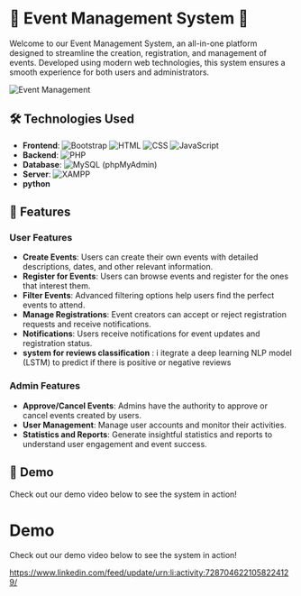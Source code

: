 

# 🎉 Event Management System 🎉

Welcome to our Event Management System, an all-in-one platform designed to streamline the creation, registration, and management of events. Developed using modern web technologies, this system ensures a smooth experience for both users and administrators.

![Event Management](https://via.placeholder.com/800x300.png?text=Event+Management+System)

## 🛠 Technologies Used
- **Frontend**: ![Bootstrap](https://img.shields.io/badge/Bootstrap-563D7C?style=flat&logo=bootstrap&logoColor=white) ![HTML](https://img.shields.io/badge/HTML5-E34F26?style=flat&logo=html5&logoColor=white) ![CSS](https://img.shields.io/badge/CSS3-1572B6?style=flat&logo=css3&logoColor=white) ![JavaScript](https://img.shields.io/badge/JavaScript-F7DF1E?style=flat&logo=javascript&logoColor=black)
- **Backend**: ![PHP](https://img.shields.io/badge/PHP-777BB4?style=flat&logo=php&logoColor=white)
- **Database**: ![MySQL](https://img.shields.io/badge/MySQL-4479A1?style=flat&logo=mysql&logoColor=white) (phpMyAdmin)
- **Server**: ![XAMPP](https://img.shields.io/badge/XAMPP-FB7A24?style=flat&logo=xampp&logoColor=white)
- **python**

## 🚀 Features

### User Features
- **Create Events**: Users can create their own events with detailed descriptions, dates, and other relevant information.
- **Register for Events**: Users can browse events and register for the ones that interest them.
- **Filter Events**: Advanced filtering options help users find the perfect events to attend.
- **Manage Registrations**: Event creators can accept or reject registration requests and receive notifications.
- **Notifications**: Users receive notifications for event updates and registration status.
- **system for reviews classification** : i itegrate a deep learning NLP model (LSTM) to predict if there is positive or negative reviews 

### Admin Features
- **Approve/Cancel Events**: Admins have the authority to approve or cancel events created by users.
- **User Management**: Manage user accounts and monitor their activities.
- **Statistics and Reports**: Generate insightful statistics and reports to understand user engagement and event success.

## 🎥 Demo

Check out our demo video below to see the system in action!

# Demo

Check out our demo video below to see the system in action!

https://www.linkedin.com/feed/update/urn:li:activity:7287046221058224129/

